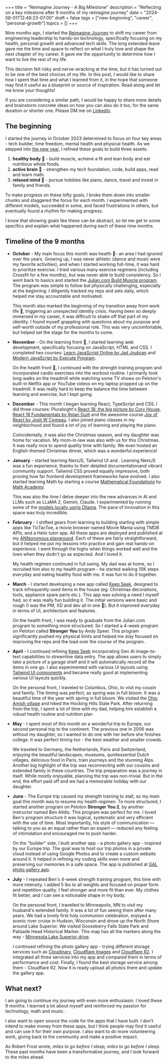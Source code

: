 +++
title = "Reimagine Journey - A Big Milestone"
description = "Reflecting on a key milestone after 9 months of my reimagine journey"
date = "2024-08-01T12:49:23-07:00"
draft = false
tags = ["new-beginning", "career", "personal-growth"]
topics = []
+++

Nine months ago, I started the [Reimagine Journey](/post/new-beginning/) to shift my career from engineering leadership to hands-on technology, specifically focusing on my health, personal growth and advanced tech skills. The long extended leave gave me the time and space to reflect on what I truly love and shape the next chapter of my career. It gave me the opportunity to determine how I want to live the rest of my life. 

This decision felt risky and nerve-wracking at the time, but it has turned out to be one of the best choices of my life. In this post, I would like to share how I spent that time and what I learned from it, in the hope that someone may find it useful as a blueprint or source of inspiration. Read along and let me know your thoughts!

If you are considering a similar path, I would be happy to share more details and brainstorm concrete ideas on how you can also do it too, for the same duration or shorter one. Please DM me on [LinkedIn](https://www.linkedin.com/in/annjose/).

## The beginning
I started the journey in October 2023 determined to focus on four key areas - tech builder, time freedom, mental health and physical health. As we stepped into [the new year](/goodbye-thankyou-2023/), I refined these goals to build three assets:
1. **healthy body** 💪 - build muscle, achieve a fit and lean body and eat nutritious whole foods.
2. **active brain** 🧠 - strengthen my tech foundation, code, build apps, read and learn math.
3. **relaxed mind** 💚 - pursue hobbies like piano, dance, travel and invest in family and friends.

To make progress on these lofty goals, I broke them down into smaller chunks and staggered the focus for each month. I experimented with different models, succeeded in some, and faced frustrations in others, but eventually found a rhythm for making progress.

I know that showing goals like these can be abstract, so let me get to some specifics and explain what happened during each of these nine months.

## Timeline of the 9 months

* **October** - My main focus this month was health 💪- an area I had ignored over the years. Growing up, I was never athletic (dance and music were my favorite activities), and when I started working full-time, it was hard to prioritize exercise. I tried various many exercise regimens (including Crossfit for a few months), but was never able to build consistency. So I went back to basics and started the [Julian.com Build Muscle program](https://www.julian.com/guide/muscle/intro). The program was simple to follow but physically challenging, especially at the beginning. I diligently tracked my reps and sets daily, which helped me stay accountable and motivated.

    This month also marked the beginning of my transition away from work life 💚, triggering an unexpected identity crisis. Having been so deeply immersed in my career, it was difficult to shake off that part of my identity. I found myself grappling with questions about my purpose and self-worth outside of my professional role. This was very uncomfortable, but helped set the stage for the months to come.

* **November** - On the learning front 🧠, I started learning web development, specifically focusing on JavaScript, HTML and CSS. I completed two courses: [Learn JavaScript Online by Jad Joubran](https://learnjavascript.online/) and [Modern JavaScript by Execute Program](https://www.executeprogram.com/courses/modern-javascript).

    On the health front 💪, I continued with the strength training program and incorporated cardio exercises into the workout routine. I primarily took long walks on the treadmill while watching some TV shows on Peloton's built-in Netflix app or YouTube videos on my laptop propped up on the treadmill. It was really hard to keep the balance the time between learning and exercise, but I kept going.

* **December** - This month I began learning React, TypeScript and CSS. I did three courses: Pluralsight's [React 18: the big picture by Cory House](https://www.pluralsight.com/courses/react-18-big-picture), [React 18 Fundamentals by Rolan Guijt](https://www.pluralsight.com/courses/react-18-big-picture) and the awesome course [Joy of React by Josh W Comeau](https://www.joyofreact.com/). I also joined piano classes in my neighborhood and found a lot of joy of learning and playing the piano.

    Coincidentally, it was also the Christmas season, and my daughter was home for vacation. My mom-in-law was also with us for this Christmas. It was really nice to spend quality time with family. We even hosted an English-themed Christmas dinner, which was a wonderful experience!

* **January** - started learning NextJS, Tailwind UI and . Learning NextJS was a fun experience, thanks to their detailed documentationand vibrant community support. Tailwind CSS proved equally impressive, both proving how far frontend development frameworks have evolved. I also started learning Math by starting a course [Mathematical Foundations](https://mathacademy.com/courses/mathematical-foundations-i) by [Math Academy](https://mathacademy.com/learn).

    This was also the time I delve deeper into the new advances in AI and LLMs such as LLaMA 2, Gemini, Claude. I experimented by running some of the [models locally using Ollama](/post/run-code-llama-70B-locally/). The pace of innovation in this space was truly incredible.

* **February** - I shifted gears from learning to building starting with simple apps like TicTacToe, a movie browser named Movie Mania using TMDB APIs, and a Helix tutor app. All these apps are deployed and published at my [ANNonymous playground](https://learn-react-umber-five.vercel.app/). Each of these are fairly straightforward, but it helped me put my lessons into practice and gain real hands-on experience. I went through the highs when things worked well and the lows when they dodn't go as expected. And I loved it. 

    My health regimen continued in full swing. My dad was at home, so I recruited him also to my health program - he started walking 10K steps everyday and eating healthy food with me. It was fun to do it together.

* **March** - I started developing a new app called [Keep Seek](https://keep-seek.vercel.app/), designed to track infrequently used items in the house (eg: Christmas decorations, tools, appliance spare parts etc.). This app was solving a need I myself had, so it was really fun building it. The initial versions were basic and rough (I was the PM, XD and dev all in one 🙂). But it improved everyday in terms of UI, architecture and features. 

    On the health front, I was ready to graduate from the Julian.com program to something more structured. So I started a 4-week program on Peloton called **Stronger You** by Andy Speer. This program significantly pushed my physical limits and helped me stay focused on improving the reps and the load over the course of the program.

* **April** - I continued refining [Keep Seek](https://keep-seek.vercel.app/) incorporating Gen AI image-to-text capabilities to streamline data entry. The app allows users to simply take a picture of a garage shelf and it will automatically record all the items in one go. I also experimented with various UI layouts using [Tailwind UI components](https://tailwindui.com/components) and became really good at implementing various UI layouts quickly.

    On the personal front, I traveled to Columbus, Ohio, to visit my cousin and family. The timing was perfect, as spring was in full bloom. It was a beautiful time of the year with spring in full bloom. We visited the [Ohio Amish village](https://ohiosamishcountry.com/) and hiked the Hocking Hills State Park. After returning from the trip, I spent a lot of time with my dad, helping him establish a robust health routine and nutrition plan

* **May** - I spent most of this month on a wonderful trip to Europe, our second personal trip to the continent. The previous one in 2006 was without my daughter, so I wanted to do one with her before she finishes college. It was perfect timing too - the best weather and smaller crowds.

    We traveled to Germany, the Netherlands, Paris and Switzerland, enjoying the beautiful landscapes, museums, qunitessential Dutch villages, delicious food in Paris, train journeys and the stunning Alps. Another big highlight of the trip was reconnecting with our cousins and extended family in these countries. The trip preparation was a journey in itself. While mostly enjoyable, planning the trip was non-trivial. But in the end, the effort paid off and we had a memorable holiday with our daughter. 

* **June** - The Europe trip caused my strength training to stall, so my main goal this month was to resume my health regimen. To more structured, I started another program on Peloton **Stronger You 2**, by another instructor named Ben Alldis. This program was perfect for me. I loved Ben's program structure it was logical, systematic and very efficient with the use of time. Most importantly, his style of communication — talking to you as an equal rather than an expert — reduced any feeling of intimidation and encouraged me to push harder. 

    On the "builder" side, I built another app - a photo gallery app - inspired by our Europe trip. The goal was to host our trip photos in a private cloud instead of using Google Photos and to create a custom website around it. It helped in refining my coding skills even more and preserving our memories in a safe space. The app is published at [GAL photo gallery app](https://gal-photo-gallery.vercel.app/album/bbe90de0-c862-4f95-894f-6c81c748b9bf).

* **July** - I repeated Ben's 4-week strength training program, this time with more intensity. I added 5 lbs to all weights and focused on proper form and repetition quality. I feel stronger and more fit than ever. My clothes fit better, and I can see a noticeable shape in my body.

    On the personal front, I travelled to Minneapolis, MN to visit my husband's extended family. It was a lot of fun seeing them after many years. We had a lovely first holy communion celebration, enjoyed a scenic river cruise in Hudson, Wisconsin and drove up the North Shore around Lake Superior. We visited Gooseberry Falls State Park and Palisade Head Historical Marker. This map has all the markers along the way - [Minnesota Lake Superior drive](https://www.google.com/maps/@47.3778209,-91.6225807,9z/data=!4m3!11m2!2sd-yI08lZIv2CTAuGeQ3u6jOHSn27kg!3e3?entry=ttu). 

    I continued refining the photo gallery app - trying different storage services such as [Cloudinary](https://cloudinary.com/), [Cloudflare Images](https://www.cloudflare.com/developer-platform/cloudflare-images/) and [Cloudflare R2](https://www.cloudflare.com/developer-platform/r2/). I integrated all three services into my app and compared them in terms of performance and cost. Finally, I found the best storage service among them - Cloudflare R2. Now it is ready upload all photos there and update the gallery app.

## What next?
I am going to continue my journey with even more enthusiasm. I loved these 9 months. I learned a lot about myself and reinforced my passion for technology, math and music.

I also want to open source the code for the apps that I have built. I don’t intend to make money from these apps, but I think people may find it useful and can use it for their own purpose. I also want to do more volunteering work, giving back to the community and make a positive impact.

As Robert Frost wrote, *miles to go before I sleep, miles to go before I sleep*. These past months have been a transformative journey, and I look forward to the miles ahead.